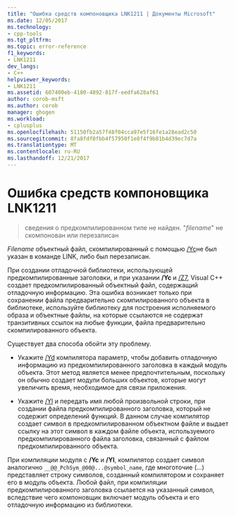 ```yaml
---
title: "Ошибка средств компоновщика LNK1211 | Документы Microsoft"
ms.date: 12/05/2017
ms.technology:
- cpp-tools
ms.tgt_pltfrm: 
ms.topic: error-reference
f1_keywords:
- LNK1211
dev_langs:
- C++
helpviewer_keywords:
- LNK1211
ms.assetid: 607400eb-4180-4892-817f-eedfa628af61
author: corob-msft
ms.author: corob
manager: ghogen
ms.workload:
- cplusplus
ms.openlocfilehash: 51150fb2a57f48f04cca97e5f16fe1a28ead2c50
ms.sourcegitcommit: 8fa8fdf0fbb4f57950f1e8f4f9b81b4d39ec7d7a
ms.translationtype: MT
ms.contentlocale: ru-RU
ms.lasthandoff: 12/21/2017
---
```

# <a name="linker-tools-error-lnk1211"></a>Ошибка средств компоновщика LNK1211

> сведения о предкомпилированном типе не найден. "*filename*" не скомпонован или перезаписан

*Filename* объектный файл, скомпилированный с помощью [/Yc](../../build/reference/yc-create-precompiled-header-file.md)не был указан в команде LINK, либо был перезаписан.

При создании отладочной библиотеки, использующей предкомпилированные заголовки, и при указании **/Yc** и [/Z7](../../build/reference/z7-zi-zi-debug-information-format.md), Visual C++ создает предкомпилированный объектный файл, содержащий отладочную информацию. Эта ошибка возникает только при сохранении файла предварительно скомпилированного объекта в библиотеке, используйте библиотеку для построения исполняемого образа и объектные файлы, на которые ссылаются не содержат транзитивных ссылок на любые функции, файла предварительно скомпилированного объекта.

Существует два способа обойти эту проблему.

- Укажите [/Yd](../../build/reference/yd-place-debug-information-in-object-file.md) компилятора параметр, чтобы добавить отладочную информацию из предкомпилированного заголовка в каждый модуль объекта. Этот метод является менее предпочтительным, поскольку он обычно создает модули больших объектов, которые могут увеличить время, необходимое для связи приложения.

- Укажите [/Yl](../../build/reference/yl-inject-pch-reference-for-debug-library.md) и передать имя любой произвольной строки, при создании файла предкомпилированного заголовка, который не содержит определений функций. В данном случае компилятор создает символ в предкомпилированном объектном файле и выдает ссылку на этот символ в каждом файле объекта, используемого предкомпилированного файла заголовка, связанный с файлом предкомпилированного объекта.

При компиляции модуля с **/Yc** и **/Yl**, компилятор создает символ аналогично `__@@_PchSym_@00@...@symbol_name`, где многоточие (...) представляет строку символов, созданный компилятором и сохраняет его в модуль объекта. Любой файл, при компиляции предкомпилированного заголовка ссылается на указанный символ, вследствие чего компоновщик включает модуль объекта и его отладочную информацию из библиотеки.
